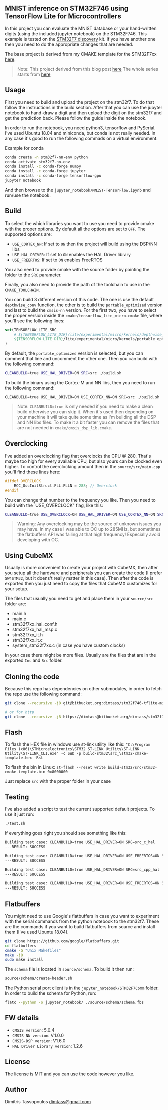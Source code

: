 MNIST inference on STM32F746 using TensorFlow Lite for Microcontrollers
----

In this project you can evaluate the MNIST database or your hand-written
digits (using the included jupyter notebook) on the STM32F746.
This example is tested on the [STM32F7 discovery](https://www.st.com/en/evaluation-tools/32f746gdiscovery.html)
kit. If you have another one then you need to do the appropriate
changes that are needed.

The base project is derived from my CMAKE template for the STM32F7xx
[here](https://bitbucket.org/dimtass/stm32f7xx_cmake_template).

> Note: This project derived from this blog post [here](https://www.stupid-projects.com/machine-learning-on-embedded-part-3/)
The whole series starts from [here](https://www.stupid-projects.com/machine-learning-on-embedded-part-1/)

## Usage
First you need to build and upload the project on the stm32f7.
To do that follow the instructions in the build section. After
that you can use the jupyter notebook to hand-draw a digit and
then upload the digit on the stm32f7 and get the prediction back.
Please follow the guide inside the notebook.

In order to run the notebook, you need python3, tensorflow and
PySerial. I've used Ubuntu 18.04 and miniconda, but conda is not
really needed. In any case it's good to run the following commads
on a virtual environment.

Example for conda
```sh
conda create -n stm32f7-nn-env python
conda activate stm32f7-nn-env
conda install -c conda-forge numpy
conda install -c conda-forge jupyter
conda install -c conda-forge tensorflow-gpu
jupyter notebook
```

And then browse to the `jupyter_notebook/MNIST-TensorFlow.ipynb`
and run/use the notebook.

## Build

To select the which libraries you want to use you need to provide
cmake with the proper options. By default all the options are set
to `OFF`. The supported options are:

* `USE_CORTEX_NN`: If set to `ON` then the project will build using the DSP/NN libs
* `USE_HAL_DRIVER`: If set to `ON` enables the HAL Driver library
* `USE_FREERTOS`: If set to `ON` enables FreeRTOS

You also need to provide cmake with the source folder by pointing
the folder to the `SRC` parameter.

Finally, you also need to provide the path of the toolchain to
use in the `CMAKE_TOOLCHAIN`.

You can build 3 different version of this code. The one is use the
default `depthwise_conv` function, the other is to build the `portable_optimized`
version and last to build the `cmsis-nn` version. For the first two,
you have to select the proper version inside the `cmake/tensorflow_lite_micro.cmake`
file, where you'll see the following lines:

```cmake
set(TENSORFLOW_LITE_SRC
    # ${TENSORFLOW_LITE_DIR}/lite/experimental/micro/kernels/depthwise_conv.cc
    ${TENSORFLOW_LITE_DIR}/lite/experimental/micro/kernels/portable_optimized/depthwise_conv.cc
)
```

By default, the `portable_optimized` version is selected, but you can comment
that line and uncomment the other one. Then you can build with the
following command:

```sh
CLEANBUILD=true USE_HAL_DRIVER=ON SRC=src ./build.sh
```

To build the binary using the Cortex-M and NN libs, then you need
to run the following command:

```sh\
CLEANBUILD=true USE_HAL_DRIVER=ON USE_CORTEX_NN=ON SRC=src ./build.sh
```

> Note: `CLEANBUILD=true` is only needed if you need to make a clean build
otherwise you can skip it. When it's used then depending on your machine
it will take quite some time as I'm building all the DSP and NN libs files.
To make it a bit faster you can remove the files that are not needed in
`cmake/cmsis_dsp_lib.cmake`.

## Overclocking
I've added an overclocking flag that overclocks the CPU @ 280. That's maybe
too high for every available CPU, but also yours can be clocked even higher. To
control the overclocking amount then in the `source/src/main.cpp` you'll find these
lines here:

```cpp
#ifdef OVERCLOCK
    RCC_OscInitStruct.PLL.PLLN = 288; // Overclock
#endif
```

You can change that number to the frequency you like. Then you need to build
with the `USE_OVERCLOCK" flag, like this:
```sh
CLEANBUILD=true USE_OVERCLOCK=ON USE_HAL_DRIVER=ON USE_CORTEX_NN=ON SRC=src ./build.sh
```

> Warning: Any overclocking may be the source of unknown issues you may have.
In my case I was able to OC up to 285MHz, but sometimes the flatbuffers API was
failing at that high frequency! Especially avoid developing with OC.

## Using CubeMX
Usually is more convenient to create your project with CubeMX,
then after you setup all the hardware and peripherals you can create
the code (I prefer `SW4STM32`, but it doens't really matter in this case).
Then after the code is exported then you just need to copy the files
that CubeMX customizes for your setup.

The files that usually you need to get and place them in your
`source/src` folder are:

* main.h
* main.c
* stm32f7xx_hal_conf.h
* stm32f7xx_hal_msp.c
* stm32f7xx_it.h
* stm32f7xx_it.c
* system_stm32f7xx.c (in case you have custom clocks)

In your case there might be more files. Usually are the files
that are in the exported `Inc` and `Src` folder.


## Cloning the code
Because this repo has dependencies on other submodules, in order to
fetch the repo use the following command:

```sh
git clone --recursive -j8 git@bitbucket.org:dimtass/stm32f746-tflite-micro-mnist.git

# or for http
git clone --recursive -j8 https://dimtass@bitbucket.org/dimtass/stm32f746-tflite-micro-mnist.git
```

## Flash
To flash the HEX file in windows use st-link utility like this:
```"C:\Program Files (x86)\STMicroelectronics\STM32 ST-LINK Utility\ST-LINK Utility\ST-LINK_CLI.exe" -c SWD -p build-stm32\src_\stm32-cmake-template.hex -Rst```

To flash the bin in Linux:
```st-flash --reset write build-stm32/src/stm32-cmake-template.bin 0x8000000```

Just replace `src` with the proper folder in your case

## Testing
I've also added a script to test the current supported default projects.
To use it just run:

```sh
./test.sh
```

If everything goes right you should see something like this:

```sh
Building test case: CLEANBUILD=true USE_HAL_DRIVER=ON SRC=src_c_hal
---RESULT: SUCCESS

Building test case: CLEANBUILD=true USE_HAL_DRIVER=ON USE_FREERTOS=ON SRC=src_c_freertos
---RESULT: SUCCESS

Building test case: CLEANBUILD=true USE_HAL_DRIVER=ON SRC=src_cpp_hal
---RESULT: SUCCESS

Building test case: CLEANBUILD=true USE_HAL_DRIVER=ON USE_FREERTOS=ON SRC=src_cpp_freertos
---RESULT: SUCCESS
```

## Flatbuffers
You might need to use Google's flatbuffers in case you want to experiment
with the serial commands from the python notebook to the stm32f7. These
are the commands if you want to build flatbuffers from source and install
them (I've used Ubuntu 18.04).

```sh
git clone https://github.com/google/flatbuffers.git
cd flatbuffers
cmake -G "Unix Makefiles"
make -j8
sudo make install
```

The `schema` file is located in `source/schema`. To build it then run:
```sh
source/schema/create-header.sh
```

The Python serial port client is in the `jupyter_notebook/STM32F7Comm` folder.
In order to build the schema for Python, run:
```sh
flatc --python -o jupyter_notebook/ ./source/schema/schema.fbs
```

## FW details
* `CMSIS version`: 5.0.4
* `CMSIS-NN version`: V.1.0.0
* `CMSIS-DSP version`: V1.6.0
* `HAL Driver Library version`: 1.2.6

## License
The license is MIT and you can use the code however you like.

## Author
Dimitris Tassopoulos <dimtass@gmail.com>